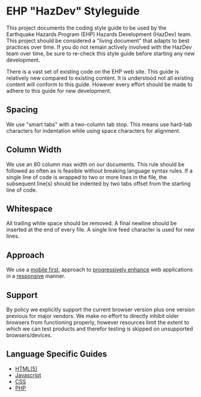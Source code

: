 EHP "HazDev" Styleguide
=======================

This project documents the coding style guide to be used by the Earthquake
Hazards Program (EHP) Hazards Development (HazDev) team. This project should be
considered a "living document" that adapts to best practices over time. If you
do not remain actively involved with the HazDev team over time, be sure to
re-check this style guide before starting any new development.

There is a vast set of existing code on the EHP web site. This guide is
relatively new compared to existing content. It is understood not all existing
content will conform to this guide. However every effort should be made to
adhere to this guide for new development.

Spacing
-------

We use "smart tabs"  with a two-column tab stop. This means use hard-tab
characters for indentation while using space characters for alignment.

Column Width
------------

We use an 80 column max width on our documents. This rule should be followed as
often as is feasible without breaking language syntax rules. If a single line of
code is wrapped to two or more lines in the file, the subsequent line(s) should
be indented by two tabs offset from the starting line of code.

Whitespace
----------

All trailing white space should be removed. A final newline should be inserted
at the end of every file. A single line feed character is used for new lines.

Approach
--------

We use a [mobile first][1], approach to [progressively enhance][2] web
applications in a [responsive][3] manner.

Support
-------

By policy we explicitly support the current browser version plus one version
previous for major vendors. We make no effort to directly inhibit older browsers
from functioning properly, however resources limit the extent to which we can
test products and therefor testing is skipped on unsupported browsers/devices.

Language Specific Guides
------------------------

 + [HTML(5)](html/)
 + [Javascript](javascript/)
 + [CSS](css/)
 + [PHP](php/)


[1]: http://www.lukew.com/ff/entry.asp?933
[2]: http://en.wikipedia.org/wiki/Progressive_enhancement 
[3]: http://en.wikipedia.org/wiki/Responsive_web_design
